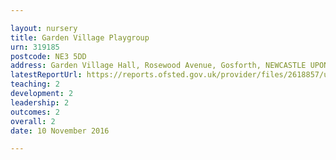 ```yaml
---

layout: nursery
title: Garden Village Playgroup
urn: 319185
postcode: NE3 5DD
address: Garden Village Hall, Rosewood Avenue, Gosforth, NEWCASTLE UPON TYNE, NE3 5DD
latestReportUrl: https://reports.ofsted.gov.uk/provider/files/2618857/urn/319185.pdf
teaching: 2
development: 2
leadership: 2
outcomes: 2
overall: 2
date: 10 November 2016

---
```

